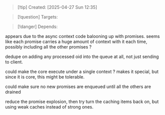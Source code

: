 
>[!tip] Created: [2025-04-27 Sun 12:35]

>[!question] Targets: 

>[!danger] Depends: 

appears due to the async context code balooning up with promises.
seems like each promise carries a huge amount of context with it each time, possibly including all the other promises ?

dedupe on adding any processed oid into the queue at all, not just sending to client.



could make the core execute under a single context ?  makes it special, but since it is core, this might be tolerable.

could make sure no new promises are enqueued until all the others are drained


reduce the promise explosion, then try turn the caching items back on, but using weak caches instead of strong ones.